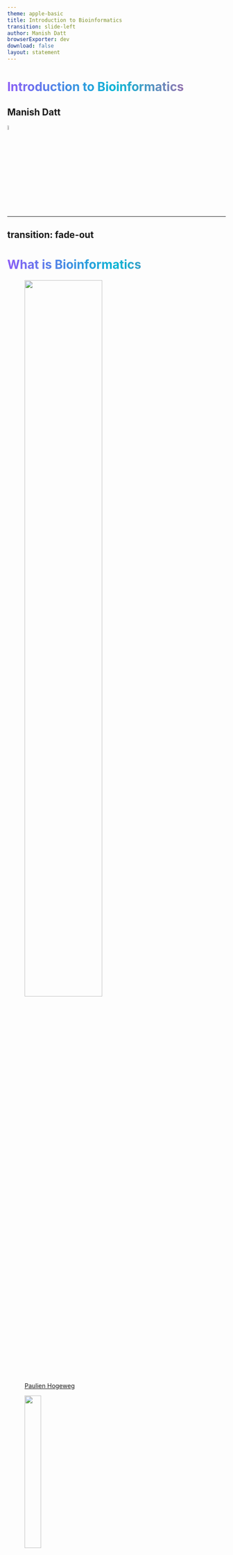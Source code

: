 ```yaml
---
theme: apple-basic
title: Introduction to Bioinformatics
transition: slide-left
author: Manish Datt
browserExporter: dev
download: false
layout: statement 
---
```


# Introduction to Bioinformatics
<style>
h1 {
    background: linear-gradient(to right, #8b5cf6, #06b6d4, #ec4899);
    -webkit-background-clip: text;
    background-clip: text;
    color: transparent;
	}
</style>

<div  class="pt-8">
<h2 class="text-gray-500">Manish Datt</h2>
</div>
<div class="place-items-center">
<img class="pt-20" src="./images/logo_final_transparent.png" width=5% />
</div>

---
transition: fade-out
---

# What is Bioinformatics

<div class="grid grid-cols-2 grid-rows-[auto,1fr] h-full">
  <div class="p-4">
  <figure>
<img src="./images/paulien.jpg" width=65% />
<figcaption><a href="https://ubc.uu.nl/introduction-50-years-bioinformatics/">Paulien Hogeweg</a></figcaption>
</figure>
</div>
  <div class="p-4">
  <figure>
<img src="./images/ben_hesper.jpg" width=30% />
<figcaption><a href="https://ubc.uu.nl/introduction-50-years-bioinformatics/">Ben Hesper</a></figcaption>
</figure>
</div>

</div>

<div v-click class="text-center">
<h2> The study of informatic processes in biotic systems. </h2>
</div>

<div>
<p v-click>
Life is information processing in its various forms, e.g., information accumulation during evolution, information transmission from DNA to intra- and intercellular processes, and the interpretation of such information at multiple levels. 
</p>
<p v-click>
<span v-mark.box.orange="4"> Information processing </span>could serve as a useful metaphor for understanding living systems. Therefore, in addition to <span v-mark.underline.orange="5">bio</span>physics and <span v-mark.underline.orange="5">bio</span>chemistry, it was useful to distinguish <span v-mark.highlight.orange="6">bioinformatics</span> as a research field.
</p>
</div>

---
transition: slide-left
---

# What is Bioinformatics

<br>

<br>

<p v-click class="text-3xl" style="line-height:1.5em;"> Put simply, bioinformatics is the science of <span v-mark.underline.orange="2">storing, retrieving</span> and <span v-mark.underline.blue="3">analyzing</span> <span v-mark.underline.green="4">large amounts</span> of <span v-mark.underline.purple="5">biological information.</span></p>

<br>

<p v-after class="text-sm text-right"><a href="https://www.ebi.ac.uk/training/online/courses/bioinformatics-terrified/what-bioinformatics/">ebi.ac.uk</a></p>
<!-- <img src="https://media.springernature.com/w440/springer-static/cover-hires/journal/41586/409/6822" width=30% /> -->

---
transition: fade-out
hide: true
---

# Central Dogma

<div class="items-center text-center text-2xl">
<button class="border-2 border-blue-500 rounded-lg px-2" @click="showDiv('CD_DNA')">DNA</button> <carbon:arrow-right /> <button class="border-2 border-blue-500 rounded-lg px-2" @click="showDiv('CD_RNA')">RNA</button> <carbon:arrow-right /> <button class="border-2 border-blue-500 rounded-lg px-2" @click="showDiv('CD_PROTEIN')">Protein</button>
</div>

<div :class="{ hidden: activeDiv !== 'CD_DNA' }" class="CD_DNA">
<div v-click>
Genomics
</div>
<div v-click>
Genome annotation, Comparative genomics, Genome-wide association studies
</div>
</div>

<div :class="{ hidden: activeDiv !== 'CD_RNA' }" class="CD_RNA">
<div v-click>
Transcriptomics
</div>
<div v-click>
RNA-seq, DGE, ncRNA, RNA structure prediction, RNA design
</div>
</div>

<div :class="{ hidden: activeDiv !== 'CD_PROTEIN' }" class="CD_PROTEIN">
<div v-click>
Proteomics
</div>
<div v-click>
functional annotation, structure prediction, PPI, PTMs,
</div>
</div>

<div v-click>
sequencing, phylogenetics, metagenomics, epigenomics,
</div>

<script setup>
import { ref } from 'vue';

const activeDiv = ref(null);

function showDiv(divId) {
  activeDiv.value = divId;
}
</script>

---
transition: fade-out
---

# Central Dogma

<div class="items-center text-center text-2xl">
<button class="border-2 border-blue-600 rounded-lg px-2">DNA</button> <carbon:arrow-right /> <button class="border-2 border-cyan-600 rounded-lg px-2">RNA</button> <carbon:arrow-right /> <button class="border-2 border-green-600 rounded-lg px-2">Protein</button>
</div>

<div class="grid grid-cols-3 h-full">
<div class="CD_DNA">
<p v-click class="text-blue-600 text-3xl pt-4 text-center">
Genomics
</p>
<p v-click class="text-xl pt-2">
Genome annotation, Comparative genomics, Genome-wide association studies
</p>
</div>

<div class="CD_RNA">
<p v-click class="text-cyan-600 text-3xl pt-4 text-center">
Transcriptomics
</p>
<p v-click class="text-xl pt-2">
RNA-seq, DGE, ncRNA, RNA structure prediction, RNA design
</p>
</div>

<div class="CD_PROTEIN">
<p v-click class="text-green-600 text-3xl pt-4 text-center">
Proteomics
</p>
<p v-click class="text-xl pt-2">
functional annotation, structure prediction, PPI, PTMs,
</p>
</div>

</div>

<div v-click class="text-3xl pt-2 text-center font-bold">
Sequencing
</div>

<div v-click class="text-2xl pt-2 text-center">
Phylogenetics
</div>

<div v-click class="text-2xl pt-2 text-center">
Metagenomics, Epigenomics, ...
</div>


---
transition: fade-out
hide: true
---


# Why study Bioinformatics

For research
<img src="./images/Human_Genome_Science.png" width=30% />

---
transition: slide-left
---

# Biological Databases

<br>

## Online libraries that contain <span v-mark.underline.orange="1">structured information</span> about living organisms.

<div v-click="2">
<p class="text-2xl p-4" style="line-height:1.25em;">
Convenient, computable access to prior knowledge that is vital for planning <span v-mark.underline.orange="3">future experiments</span> and for discovering new knowledge through <span v-mark.box.purple="4">data mining</span>. 
</p>
</div>

<div v-click="5">
<p class="text-2xl p-4">
Databases can be of different types depending upon their information content.
</p>
</div>

<div v-click="6">
<p class="text-2xl p-4">
<a href="https://www.ncbi.nlm.nih.gov/">NCBI</a> and <a href="https://www.ebi.ac.uk/">EMBL-EBI</a> host several databases and web-servers.
</p>
</div>


---
transition: slide-left
---

# Biological Databases --- Nucleic Acid Research


<!-- ## <p class="text-blue-500">Nucleic Acid Research --- Databases</p>  -->


<iframe src="https://www.oxfordjournals.org/nar/database/c/" width="800" height="400"></iframe>

---
transition: slide-left
---

# Biological Databases --- Development

<figure class="text-right text-sm">
<img src="./images/Database_commons_2.jpg" />
<figurecaption><a href="https://academic.oup.com/gpb/article/21/5/1054/7632866">Database Commons</a></figurecaption>
</figure>

<br>

<p class="pt-8 text-2xl text-center" v-click>
Ten Simple Rules for Developing Public Biological Databases. <a class="text-sm" href="https://doi.org/10.1371/journal.pcbi.1005128" target="_blank">PLOS One</a>
</p>

---
transition: slide-left
hide: true
---
# NGS

https://pmc.ncbi.nlm.nih.gov/articles/PMC4633438/pdf/40142_2015_Article_76.pdf

https://web.natur.cuni.cz/~muncling/Metzker%202010%20Next%20generation%20sequencing.pdf

<button bg="blue-400" p="y-2 x-4" rounded @click="greet">Greet</button> 

<script setup>
function greet(){
	alert("HI");
}
</script>

---
transition: slide-left
---
# Next-Generation Sequencing

<div class="flex justify-center">
<iframe width="700" height="394" src="https://www.youtube.com/embed/mZA3fdKijHY?si=l_zIFbCLxS7W_1JT" title="YouTube video player" frameborder="0" allow="accelerometer; autoplay; clipboard-write; encrypted-media; gyroscope; picture-in-picture; web-share" referrerpolicy="strict-origin-when-cross-origin" allowfullscreen></iframe>
</div>

---
transition: slide-left
---
# Next-Generation Sequencing 

<br> 

## Sequencing technology is the <span v-mark.underline.orange="1">engine</span> that powers the car that allows us to navigate the human genome roadmap.

<div v-click="+2">
<p class="text-2xl pt-8" style="line-height:1.25em;">We need the raw materials, such as <span v-mark.line.orange="3">fuel (DNA)</span>, sparks to ignite the fuel <span v-mark.line.orange="4">(reagents)</span>, mechanical parts to translate fuel and ignition into movement <span v-mark.line.orange="5">(robotics)</span> and <span v-mark.box.purple="6"> direction (bioinformatics)</span>, all working in a carefully engineered balance, and a driver (genome centre) to steer the automobile quickly and efficiently to the desired <span v-mark.line.purple="7">destination (biological understanding)</span>.
 </p>
</div>


<p class="text-sm text-right"><a href="https://doi.org/10.1038/nature09796">Nature (2011)</a></p>

---
transition: slide-left
hide: true
---
# Next-Generation Sequencing -- Applications

<div class="flex justify-center">
<img src="./images/NGS_applications.jpg" width=70% />
</div>
<p class="text-sm text-right"><a href="https://pmc.ncbi.nlm.nih.gov/articles/PMC10376292/">PubMed</a></p>

---
transition: slide-left
---

# Bioinformatics Education 

<p class="text-2xl">Important challenges</p>

<img v-click src="./images/Bioinfo_edu_barrier_1.png" />

<p v-after class="text-sm text-right"><a href="https://journals.plos.org/plosone/article?id=10.1371/journal.pone.0224288">PLOS One, 2019</a></p>

---
transition: slide-left
---

# Bioinformatics Education 

<img src="./images/Bioinfo_edu_barrier_2.png" width=95% />

<p class="text-sm text-right"><a href="https://journals.plos.org/plosone/article?id=10.1371/journal.pone.0224288">PLOS One, 2019</a></p>

---
transition: slide-left
---

# Bioinformatics Skills

<div class="flex justify-center">
<img src="./images/Bioinfo_edu_skill_1_1.png" width=80%/>
</div>

<p v-click class="text-2xl"> S1 (Role) — Understand the role of computation and data mining in hypothesis-driven processes within the life sciences </p>

<p v-click class="text-2xl"> S2 (Concepts) — Understand computational concepts used in bioinformatics, e.g., meaning of algorithm, bioinformatics file formats </p>

<p v-click class="text-2xl"> S3 (Statistics) — Know statistical concepts used in bioinformatics, e.g., E-value, z-scores, t test, type-1 error, type-2 error, employ R </p>

<p class="text-sm text-right"><a href="https://journals.plos.org/plosone/article?id=10.1371/journal.pone.0196878">PLOS One, 2018</a></p>

---
transition: slide-left
---

# Bioinformatics Skills

<div class="flex justify-center">
<img src="./images/Bioinfo_edu_skill_1_2.png" width=40%/>
</div>
<img src="./images/Bioinfo_edu_skill_2.png"/>

<p v-click class="text-2xl">S4, S6, S8, S10 — Know how to <span v-mark.underline.orange="1">access</span> relevant data.</p>

<p v-click class="text-2xl">S5, S7, S9 — Be able to use bioinformatics tools to <span v-mark.underline.orange="2">analyze</span> relevant data.</p>

<p class="text-sm text-right"><a href="https://journals.plos.org/plosone/article?id=10.1371/journal.pone.0196878">PLOS One, 2018</a></p>

---
transition: slide-left
---

# Bioinformatics Skills

<img src="./images/Bioinfo_edu_skill_3.png"/>

<p v-click class="text-xl">S11—Be able to use bioinformatics tools to examine the flow of molecules within pathways/networks, e.g., Gene Ontology, KEGG</p>
<p v-click class="text-xl">S12—Be able to use bioinformatics tools to examine metagenomics data, e.g., MEGA, MUSCLE</p>
<p v-click class="text-xl">S13—Know how to write short computer programs as part of the scientific discovery process, e.g., write a script to analyze sequence data</p>
<p v-click class="text-xl">S14—Be able to use software packages to manipulate and analyze bioinformatics data, e.g., Geneious, Vector NTI Express, spreadsheets</p>
<p v-click class="text-xl">S15—Operate in a variety of computational environments e.g., Mac OS, Windows, web- or cloud-based, Linux command line</p>

<p class="text-sm text-right"><a href="https://journals.plos.org/plosone/article?id=10.1371/journal.pone.0196878">PLOS One, 2018</a></p>

---
transition: slide-left
---

# Bioinformatics Skills

<img src="./images/Bioinfo_edu_skills.png" width=80%/>

<p class="text-sm text-right"><a href="https://journals.plos.org/plosone/article?id=10.1371/journal.pone.0196878">PLOS One, 2018</a></p>


---
transition: slide-left
---

# Bioinformatics -- Programming

<div class="grid grid-cols-2 grid-rows-[auto,1fr] h-full p-4">
  <div class="flex justify-center">
<img src="https://www.python.org/static/community_logos/python-logo-master-v3-TM.png" width=65% />
</div>
  <div class="flex justify-center">
<img src="https://www.r-project.org/logo/Rlogo.png" width=25% />
</div>
</div>

<div v-click class="grid grid-cols-2 grid-rows-[auto,1fr] h-full p-2">
  <div class="flex justify-center text-2xl">
A high-level, object-oriented programming language.
</div>
  <div class="flex justify-center text-2xl">
A language and environment for statistical computing and graphics.
</div>
</div>

<div v-click class="grid grid-cols-2 grid-rows-[auto,1fr] h-full p-2">
  <div class="text-2xl">
Libraries like Biopython for Bioinformatics analysis.
</div>
  <div class="text-2xl">
Packages like Bioconductor for bioinformatics analysis.
</div>
</div>

<div v-click class="grid grid-cols-2 grid-rows-[auto,1fr] h-full p-4">
  <div class="flex justify-center">
Ebook:&nbsp; <a href="https://pythonbook.bioinfo.guru" target="_blank"> pythonbook.bioinfo.guru</a>
</div>
  <div class="flex justify-center">
Ebook: &nbsp; <a href="https://rbook.bioinfo.guru" target="_blank"> rbook.bioinfo.guru</a>
</div>
</div>

---
transition: slide-left
---

# Nobel Prizes

<div class="grid grid-cols-3 h-full">
<div>
<img v-click src="./images/Nobel_1998.png" />
<p v-click>
Divided equally between Walter Kohn "for his development of the <span v-mark.line.orange="3">density-functional theory</span>" and John A. Pople "for his development of <span v-mark.line.orange="4">computational methods</span> in quantum chemistry"
</p>
</div>

<div>
<img v-click="5" src="./images/Nobel_2013.png" />
<p v-click="6">
Awarded jointly to Martin Karplus, Michael Levitt and Arieh Warshel "for the development of multiscale <span v-mark.line.orange="7">models for complex chemical</span> systems"
</p>
</div>

<div>
<img v-click="8" src="./images/Nobel_2024.png" />
<p v-click="9">
Divided, one half awarded to David Baker "for <span v-mark.line.orange="10">computational protein</span> design", the other half jointly to Demis Hassabis and John Jumper "for <span v-mark.line.orange="11">protein structure prediction</span>"

</p>
</div>

</div>

<p v-after class="text-sm text-right"><a href="https://www.nobelprize.org/">nobelprizes.org</a></p>


---
transition: slide-left
---

# What is Bioinformatics

<br>

<br>

<p v-click class="text-3xl p-8" style="line-height:1.5em;">
It is a highly interdisciplinary field involving many different types of specialists, including biologists, molecular life scientists, computer scientists and mathematicians.
</p>

<br>

<p v-after class="text-sm text-right"><a href="https://www.ebi.ac.uk/training/online/courses/bioinformatics-terrified/what-bioinformatics/">ebi.ac.uk</a></p>

---
transition: slide-left
layout: statement
---

# Thank you!

<p class="text-2xl pt-8">manish@<span style="font-family: 'Geo', sans-serif; color:#9c51e0;">bioinfo.guru</span></p>

